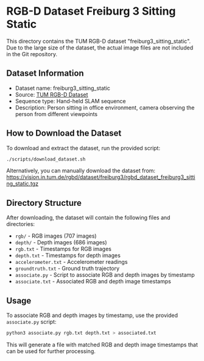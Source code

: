 # RGB-D Dataset Freiburg 3 Sitting Static

This directory contains the TUM RGB-D dataset "freiburg3_sitting_static". Due to the large size of the dataset, the actual image files are not included in the Git repository.

## Dataset Information

- Dataset name: freiburg3_sitting_static
- Source: [TUM RGB-D Dataset](https://vision.in.tum.de/data/datasets/rgbd-dataset)
- Sequence type: Hand-held SLAM sequence
- Description: Person sitting in office environment, camera observing the person from different viewpoints

## How to Download the Dataset

To download and extract the dataset, run the provided script:

```bash
./scripts/download_dataset.sh
```

Alternatively, you can manually download the dataset from:
https://vision.in.tum.de/rgbd/dataset/freiburg3/rgbd_dataset_freiburg3_sitting_static.tgz

## Directory Structure

After downloading, the dataset will contain the following files and directories:

- `rgb/` - RGB images (707 images)
- `depth/` - Depth images (686 images)
- `rgb.txt` - Timestamps for RGB images
- `depth.txt` - Timestamps for depth images
- `accelerometer.txt` - Accelerometer readings
- `groundtruth.txt` - Ground truth trajectory
- `associate.py` - Script to associate RGB and depth images by timestamp
- `associate.txt` - Associated RGB and depth image timestamps

## Usage

To associate RGB and depth images by timestamp, use the provided `associate.py` script:

```bash
python3 associate.py rgb.txt depth.txt > associated.txt
```

This will generate a file with matched RGB and depth image timestamps that can be used for further processing.

